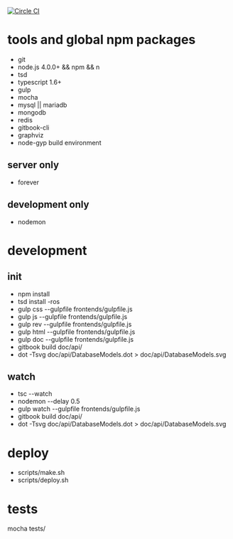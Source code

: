 [![Circle CI](https://circleci.com/gh/plantain-00/SubsNoti/tree/master.svg?style=svg)](https://circleci.com/gh/plantain-00/SubsNoti/tree/master)

# tools and global npm packages

+ git
+ node.js 4.0.0+ && npm && n
+ tsd
+ typescript 1.6+
+ gulp
+ mocha
+ mysql || mariadb
+ mongodb
+ redis
+ gitbook-cli
+ graphviz
+ node-gyp build environment

## server only

+ forever

## development only

+ nodemon

# development

## init

+ npm install
+ tsd install -ros
+ gulp css --gulpfile frontends/gulpfile.js
+ gulp js --gulpfile frontends/gulpfile.js
+ gulp rev --gulpfile frontends/gulpfile.js
+ gulp html --gulpfile frontends/gulpfile.js
+ gulp doc --gulpfile frontends/gulpfile.js
+ gitbook build doc/api/
+ dot -Tsvg doc/api/DatabaseModels.dot > doc/api/DatabaseModels.svg

## watch

+ tsc --watch
+ nodemon --delay 0.5
+ gulp watch --gulpfile frontends/gulpfile.js
+ gitbook build doc/api/
+ dot -Tsvg doc/api/DatabaseModels.dot > doc/api/DatabaseModels.svg

# deploy

+ scripts/make.sh
+ scripts/deploy.sh

# tests

mocha tests/